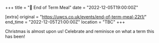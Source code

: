 +++
title = "🍔 End of Term Meal"
date = "2022-12-05T19:00:00Z"

[extra]
original = "https://uwcs.co.uk/events/end-of-term-meal-22t1/"    
end_time = "2022-12-05T21:00:00Z"
location = "TBC"
+++

Christmas is almost upon us\! Celebrate and reminisce on what a term this has been\!

